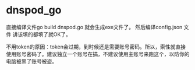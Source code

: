 # dnspod_go

直接编译文件go build dnspod.go 就会生成exe文件了。
然后编译config.json 文件
讲该填的都填了就OK了。


不用token的原因：token会过期，到时候还是需要账号密码。所以，索性就直接使用账号密码了。建议独立一个账号在搞，不建议使用主账号来跑这个，以防你的电脑被黑了账号被盗。
